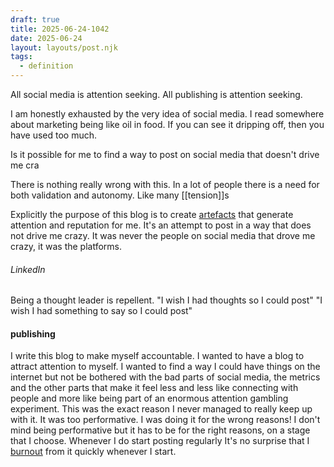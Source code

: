 ```yaml
---
draft: true
title: 2025-06-24-1042
date: 2025-06-24
layout: layouts/post.njk
tags: 
  - definition
---
```


All social media is attention seeking.
All publishing is attention seeking.

I am honestly exhausted by the very idea of social media. I read somewhere about marketing being like oil in food. If you can see it dripping off, then you have used too much. 

Is it possible for me to find a way to post on social media that doesn't drive me cra

There is nothing really wrong with this. In a lot of people there is a need for both validation and autonomy. Like many [[tension]]s

Explicitly the purpose of this blog is to create [artefacts](artefacts.md) that generate attention and reputation for me. It's an attempt to post in a way that does not drive me crazy. It was never the people on social media that drove me crazy, it was the platforms.

###### LinkedIn
Being a thought leader is repellent. 
"I wish I had thoughts so I could post"
"I wish I had something to say so I could post"

#### publishing
I write this blog to make myself accountable.
I wanted to have a blog to attract attention to myself. I wanted to find a way I could have things on the internet but not be bothered with the bad parts of social media, the metrics and the other parts that make it feel less and less like connecting with people and more like being part of an enormous attention gambling experiment.
This was the exact reason I never managed to really keep up with it. It was too performative. I was doing it for the wrong reasons! I don't mind being performative but it has to be for the right reasons, on a stage that I choose.
Whenever I do start posting regularly It's no surprise that I [burnout](burnout.md) from it quickly whenever I start. 



